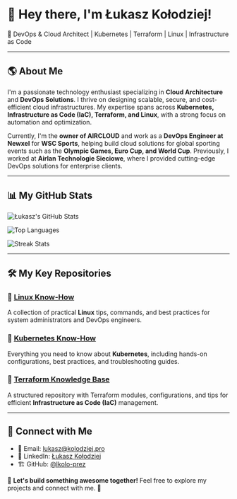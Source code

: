 # 👋 Hey there, I'm Łukasz Kołodziej!

🚀 DevOps & Cloud Architect | Kubernetes | Terraform | Linux | Infrastructure as Code

---

## 🌎 About Me

I'm a passionate technology enthusiast specializing in **Cloud Architecture** and **DevOps Solutions**. I thrive on designing scalable, secure, and cost-efficient cloud infrastructures. My expertise spans across **Kubernetes, Infrastructure as Code (IaC), Terraform, and Linux**, with a strong focus on automation and optimization.

Currently, I'm the **owner of AIRCLOUD** and work as a **DevOps Engineer at Newxel** for **WSC Sports**, helping build cloud solutions for global sporting events such as the **Olympic Games, Euro Cup, and World Cup**. Previously, I worked at **Airlan Technologie Sieciowe**, where I provided cutting-edge DevOps solutions for enterprise clients.

---

## 📊 My GitHub Stats

![Łukasz's GitHub Stats](https://github-readme-stats.vercel.app/api?username=lkolo-prez&show_icons=true&theme=radical)

![Top Languages](https://github-readme-stats.vercel.app/api/top-langs/?username=lkolo-prez&layout=compact&theme=radical)

![Streak Stats](https://github-readme-streak-stats.herokuapp.com/?user=lkolo-prez&theme=radical)

---

## 🛠️ My Key Repositories

### 📌 [Linux Know-How](https://github.com/lkolo-prez/Linux-know-how)
A collection of practical **Linux** tips, commands, and best practices for system administrators and DevOps engineers.

### 📌 [Kubernetes Know-How](https://github.com/lkolo-prez/Kubernetes-know-how)
Everything you need to know about **Kubernetes**, including hands-on configurations, best practices, and troubleshooting guides.

### 📌 [Terraform Knowledge Base](https://github.com/lkolo-prez/Terraform-Knowledge-Base-Repository)
A structured repository with Terraform modules, configurations, and tips for efficient **Infrastructure as Code (IaC)** management.

---

## 🔗 Connect with Me

- 📧 Email: [lukasz@kolodziej.pro](mailto:lukasz@kolodziej.pro)
- 💼 LinkedIn: [Łukasz Kołodziej](https://www.linkedin.com/in/%C5%82ukasz-ko%C5%82odziej-25836218b/)
- 🏗️ GitHub: [@lkolo-prez](https://github.com/lkolo-prez)

📢 **Let's build something awesome together!** Feel free to explore my projects and connect with me. 🚀

